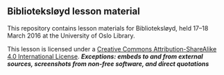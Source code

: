 ## Biblioteksløyd lesson material

This repository contains lesson materials for Biblioteksløyd, held 17–18 March 2016 at the University of Oslo Library.

This lesson is licensed under a <a rel="license" href="//creativecommons.org/licenses/by-sa/4.0/">Creative Commons Attribution-ShareAlike 4.0 International License</a>. ***Exceptions: embeds to and from external sources, screenshots from non-free software, and direct quotations***

